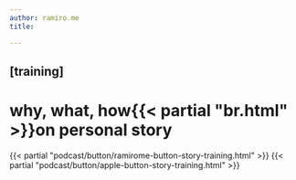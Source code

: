 ```yaml
---
author: ramiro.me
title:

---
```

## [training]
# why, what, how{{< partial "br.html" >}}on personal story
{{< partial "podcast/button/ramirome-button-story-training.html" >}}
{{< partial "podcast/button/apple-button-story-training.html" >}}
